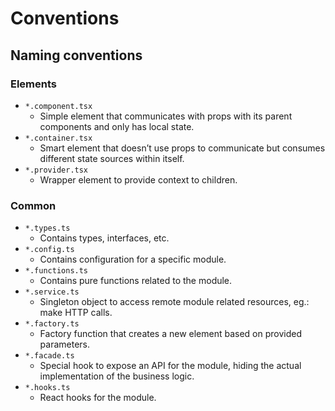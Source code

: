 # Conventions

## Naming conventions

### Elements

- `*.component.tsx`
  - Simple element that communicates with props with its parent components and only has local state.
- `*.container.tsx`
  - Smart element that doesn’t use props to communicate but consumes different state sources within itself.
- `*.provider.tsx`
  - Wrapper element to provide context to children.

### Common

- `*.types.ts`
  - Contains types, interfaces, etc.
- `*.config.ts`
  - Contains configuration for a specific module.
- `*.functions.ts`
  - Contains pure functions related to the module.
- `*.service.ts`
  - Singleton object to access remote module related resources, eg.: make HTTP calls.
- `*.factory.ts`
  - Factory function that creates a new element based on provided parameters.
- `*.facade.ts`
  - Special hook to expose an API for the module, hiding the actual implementation of the business logic.
- `*.hooks.ts`
  - React hooks for the module.
